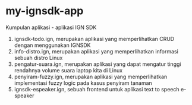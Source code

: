 my-ignsdk-app
=============

Kumpulan aplikasi - aplikasi IGN SDK

1. ignsdk-todo.ign, merupakan aplikasi yang memperlihatkan CRUD dengan menggunakan IGNSDK
2. info-distro.ign, merupakan aplikasi yang memperlihatkan informasi sebuah distro Linux
3. pengatur-suara.ign, merupakan aplikasi yang dapat mengatur tinggi rendahnya volume suara laptop kita di Linux
4. penyiram-fuzzy.ign, merupakan aplikasi yang memperlihatkan implementasi fuzzy logic pada kasus penyiram tanaman
5. ignsdk-espeaker.ign, sebuah frontend untuk aplikasi text to speech e-speaker

